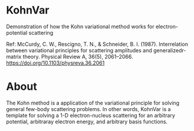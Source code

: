 # KohnVar
Demonstration of how the Kohn variational method works for electron-potential scattering

Ref: McCurdy, C. W., Rescigno, T. N., & Schneider, B. I. (1987). Interrelation between variational principles for scattering amplitudes and generalizedr-matrix theory. Physical Review A, 36(5), 2061–2066. https://doi.org/10.1103/physreva.36.2061 

About
=====

The Kohn method is a application of the variational principle for solving general few-body scattering problems. In other words,
KohnVar is a template for solving a 1-D electron-nucleus scattering for an arbitrary potential, arbitraray electron energy, and arbitrary basis functions. 
